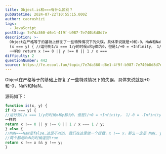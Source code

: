 ```yaml
---
title: Object.is和===有什么区别？
pubDatetime: 2024-07-22T10:55:15.000Z
author: caorushizi
tags:
  - JavaScript
postSlug: 7e7da360-d6e1-4f9f-b987-7e740b8d8d7e
description: >-
  Object在严格等于的基础上修复了一些特殊情况下的失误，具体来说就是+0和-0，NaN和NaN。 源码如下： function is(x, y) { if
  (x === y) { //运行到1/x === 1/y的时候x和y都为0，但是1/+0 = +Infinity， 1/-0 = -Infinity, 是不
  一样的 return x !== 0 || y !== 0 || 1 / x ===
difficulty: 2
questionNumber: 442
source: https://fe.ecool.fun/topic/7e7da360-d6e1-4f9f-b987-7e740b8d8d7e
---
```


Object在严格等于的基础上修复了一些特殊情况下的失误，具体来说就是+0和-0，NaN和NaN。

源码如下：

```js
function is(x, y) {
if (x === y) {
//运行到1/x === 1/y的时候x和y都为0，但是1/+0 = +Infinity， 1/-0 = -Infinity, 是不
一样的
return x !== 0 || y !== 0 || 1 / x === 1 / y;
} else {
//NaN===NaN是false,这是不对的，我们在这里做一个拦截，x !== x，那么一定是 NaN, y 同理
//两个都是NaN的时候返回true
return x !== x && y !== y;
}

```
